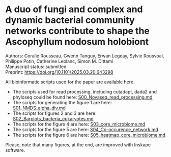 # A duo of fungi and complex and dynamic bacterial community networks contribute to shape the Ascophyllum nodosum holobiont
Authors: Coralie Rousseau, Gwenn Tanguy, Erwan Legeay, Sylvie Rousvoal, Philippe Potin, Catherine Leblanc, Simon M. Dittami  
Manuscript status: submitted  
Preprint: https://doi.org/10.1101/2025.03.20.643298

All bioinformatic scripts used for the paper are available here.
- The scripts used for read processing, including cutadapt, dada2 and phyloseq could be found here: [S00_Novaseq_read_processing.md](https://github.com/rssco/Illumina_ONT_comparisons/blob/main/S00_Novaseq_read_processing.md)
- The scripts for generating the figure 1 are here: [S01_NMDS_alpha_div.md](https://github.com/rssco/novaseq_ascophyllum/blob/main/S01_NMDS_alpha_div.md)  
- The scripts for figures 2 and 3 are here: [S02_Barplots_bacteria_eukaryotes.md](https://github.com/rssco/novaseq_ascophyllum/blob/main/S02_Barplots_bacteria_eukaryotes.md)  
- The scripts for the figure 4 are here: [S03_core_microbiome.md](https://github.com/rssco/novaseq_ascophyllum/blob/main/S03_core_microbiome.md)
- The scripts for the figure 5 are here: [S04_Co-occurence_network.md](https://github.com/rssco/novaseq_ascophyllum/blob/main/S04_Co-occurence_network.md)
- The scripts for the figure 6 are here: [S05_heatmap_core_microbiome.md](https://github.com/rssco/novaseq_ascophyllum/blob/main/S05_heatmap_core_microbiome.md)


Please, note that many figures, at the end, are improved with Inskape software.
